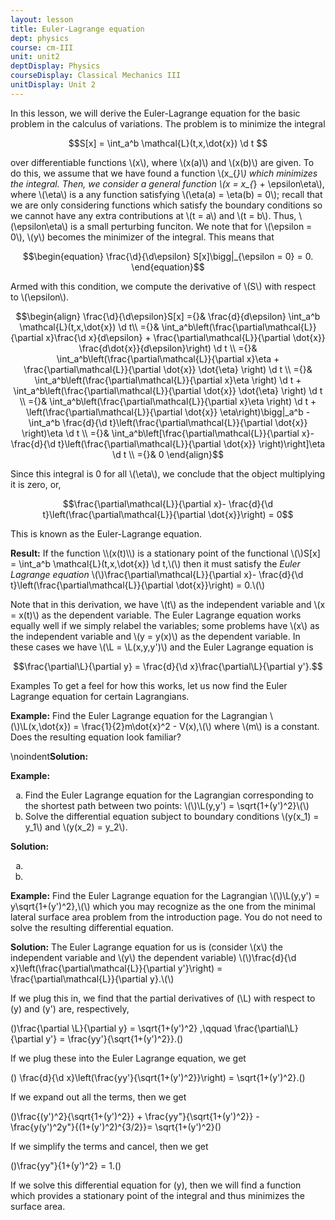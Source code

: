 ```yaml
---
layout: lesson
title: Euler-Lagrange equation 
dept: physics
course: cm-III
unit: unit2
deptDisplay: Physics
courseDisplay: Classical Mechanics III
unitDisplay: Unit 2
---
```

In this lesson, we will derive the Euler-Lagrange equation for the basic problem in the calculus of variations. The problem is to minimize the integral

$$S[x] = \int_a^b \mathcal{L}(t,x,\dot{x}) \d t $$

over differentiable functions \\(x\\), where \\(x(a)\\) and \\(x(b)\\) are given. To do this, we assume that we have found a function \\(x_{*}\\) which minimizes the integral. Then, we consider a general function \\(x = x_{*} + \epsilon\eta\\), where \\(\eta\\) is a any function satisfying \\(\eta(a) = \eta(b) = 0\\); recall that we are only considering functions which satisfy the boundary conditions so we cannot have any extra contributions at \\(t = a\\) and \\(t = b\\). Thus, \\(\epsilon\eta\\) is a small perturbing funciton. We note that for \\(\epsilon = 0\\), \\(y\\) becomes the minimizer of the integral. This means that 

$$\begin{equation}
\frac{\d}{\d\epsilon} S[x]\bigg|_{\epsilon = 0} = 0.
\end{equation}$$

Armed with this condition, we compute the derivative of \\(S\\) with respect to \\(\epsilon\\). 

$$\begin{align}
\frac{\d}{\d\epsilon}S[x] ={}& \frac{d}{d\epsilon} \int_a^b \mathcal{L}(t,x,\dot{x}) \d t\\
={}& \int_a^b\left(\frac{\partial\mathcal{L}}{\partial x}\frac{\d x}{d\epsilon} + \frac{\partial\mathcal{L}}{\partial \dot{x}} \frac{d\dot{x}}{d\epsilon}\right) \d t \\
={}& \int_a^b\left(\frac{\partial\mathcal{L}}{\partial x}\eta + \frac{\partial\mathcal{L}}{\partial \dot{x}} \dot{\eta} \right) \d t \\
={}&  \int_a^b\left(\frac{\partial\mathcal{L}}{\partial x}\eta \right) \d t +  \int_a^b\left(\frac{\partial\mathcal{L}}{\partial \dot{x}} \dot{\eta} \right) \d t \\
={}&  \int_a^b\left(\frac{\partial\mathcal{L}}{\partial x}\eta \right) \d t +  \left(\frac{\partial\mathcal{L}}{\partial \dot{x}} \eta\right)\bigg|_a^b - \int_a^b \frac{d}{\d t}\left(\frac{\partial\mathcal{L}}{\partial \dot{x}} \right)\eta \d t \\
={}&  \int_a^b\left[\frac{\partial\mathcal{L}}{\partial x}- \frac{d}{\d t}\left(\frac{\partial\mathcal{L}}{\partial \dot{x}} \right)\right]\eta \d t 
\\
={}& 0
\end{align}$$

Since this integral is 0 for all \\(\eta\\), we conclude that the object multiplying it is zero, or, 

$$\frac{\partial\mathcal{L}}{\partial x}- \frac{d}{\d t}\left(\frac{\partial\mathcal{L}}{\partial \dot{x}}\right)  = 0$$

This is known as the Euler-Lagrange equation. 

<div class="result">
<b>Result:</b> If the function \\(x(t)\\) is a stationary point of the functional 
\(\)S[x] = \int_a^b \mathcal{L}(t,x,\dot{x}) \d t,\(\)
then it must satisfy the <i>Euler Lagrange equation</i>
\(\)\frac{\partial\mathcal{L}}{\partial x}- \frac{d}{\d t}\left(\frac{\partial\mathcal{L}}{\partial \dot{x}}\right)  = 0.\(\)

</div>

Note that in this derivation, we have \\(t\\) as the independent variable and \\(x = x(t)\\) as the dependent variable. The Euler Lagrange equation works equally well if we simply relabel the variables; some problems have \\(x\\) as the independent variable and \\(y = y(x)\\) as the dependent variable. In these cases we have \\(\L = \L(x,y,y')\\) and the Euler Lagrange equation is 

$$\frac{\partial\L}{\partial y} = \frac{d}{\d x}\frac{\partial\L}{\partial y'}.$$

Examples
To get a feel for how this works, let us now find the Euler Lagrange equation for certain Lagrangians. 

<div class="example">
<b>Example:</b>
Find the Euler Lagrange equation for the Lagrangian
\(\)\L(x,\dot{x}) = \frac{1}{2}m\dot{x}^2 - V(x),\(\)
where \(m\) is a constant. Does the resulting equation look familiar? 

\noindent<b>Solution:</b>


</div>

<div class="example">
<b>Example:</b>
<ol type="a">
<li> Find the Euler Lagrange equation for the Lagrangian corresponding to the shortest path between two points:
\(\)\L(y,y') = \sqrt{1+(y')^2}\(\)
</li>
<li> Solve the differential equation subject to boundary conditions \(y(x_1) = y_1\) and \(y(x_2) = y_2\).
</li></ol>


<b>Solution:</b>

<ol type="a">
<li> 
</li>
<li> 
</li></ol>

</div>

<div class="example">
<b>Example:</b>
Find the Euler Lagrange equation for the Lagrangian 
\(\)\L(y,y') = y\sqrt{1+(y')^2},\(\)
which you may recognize as the one from the minimal lateral surface area problem from the introduction page. You do not need to solve the resulting differential equation. </p>
<b>Solution:</b> The Euler Lagrange equation for us is (consider \(x\) the independent variable and \(y\) the dependent variable)
\(\)\frac{d}{\d x}\left(\frac{\partial\mathcal{L}}{\partial y'}\right) = \frac{\partial\mathcal{L}}{\partial y}.\(\)

If we plug this in, we find that the partial derivatives of \(\L\) with respect to \(y\) and \(y'\) are, respectively,

\(\)\frac{\partial \L}{\partial y} = \sqrt{1+(y')^2} ,\qquad \frac{\partial\L}{\partial y'} = \frac{yy'}{\sqrt{1+(y')^2}}.\(\)

If we plug these into the Euler Lagrange equation, we get 

\(\) \frac{d}{\d x}\left(\frac{yy'}{\sqrt{1+(y')^2}}\right) = \sqrt{1+(y')^2}.\(\)

If we expand out all the terms, then we get 

\(\)\frac{(y')^2}{\sqrt{1+(y')^2}} +  \frac{yy"}{\sqrt{1+(y')^2}} - \frac{y(y')^2y"}{(1+(y')^2)^{3/2}}= \sqrt{1+(y')^2}\(\)

If we simplify the terms and cancel, then we get 

\(\)\frac{yy"}{1+(y')^2} = 1.\(\)

If we solve this differential equation for \(y\), then we will find a function which provides a stationary point of the integral and thus minimizes the surface area.

</div>

